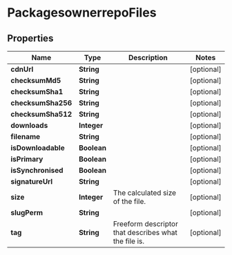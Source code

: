 
# PackagesownerrepoFiles

## Properties
Name | Type | Description | Notes
------------ | ------------- | ------------- | -------------
**cdnUrl** | **String** |  |  [optional]
**checksumMd5** | **String** |  |  [optional]
**checksumSha1** | **String** |  |  [optional]
**checksumSha256** | **String** |  |  [optional]
**checksumSha512** | **String** |  |  [optional]
**downloads** | **Integer** |  |  [optional]
**filename** | **String** |  |  [optional]
**isDownloadable** | **Boolean** |  |  [optional]
**isPrimary** | **Boolean** |  |  [optional]
**isSynchronised** | **Boolean** |  |  [optional]
**signatureUrl** | **String** |  |  [optional]
**size** | **Integer** | The calculated size of the file. |  [optional]
**slugPerm** | **String** |  |  [optional]
**tag** | **String** | Freeform descriptor that describes what the file is. |  [optional]




